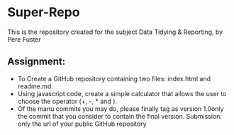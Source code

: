 # Super-Repo
This is the repository created for the subject Data Tidying & Reporting, by Pere Fuster


## Assignment:

- To Create a GitHub repository containing two files: index.html and readme.md.
- Using javascript code, create a simple calculator that allows the user to choose the operator (+, -, * and \).
- Of the manu commits you may do, please finally tag as version 1.0only the commit that you consider to contain the final version.
Submission: only the url of your public GitHub repository
